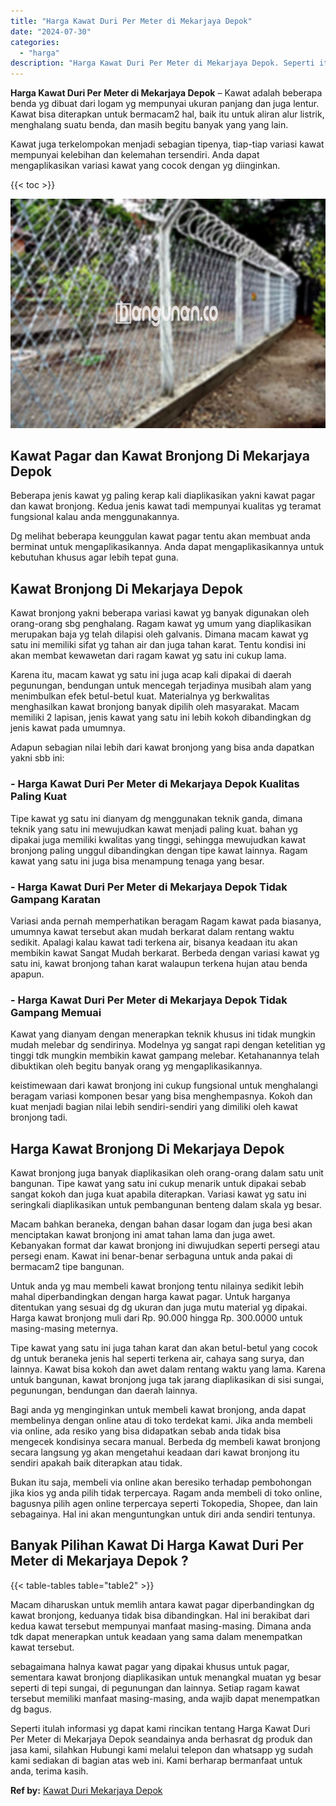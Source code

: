 ```yaml
---
title: "Harga Kawat Duri Per Meter di Mekarjaya Depok"
date: "2024-07-30"
categories: 
  - "harga"
description: "Harga Kawat Duri Per Meter di Mekarjaya Depok. Seperti itulah informasi yg dapat kami rincikan tentang Harga Kawat Duri Per Meter di Mekarjaya Depok seandain..."
---
```


**Harga Kawat Duri Per Meter di Mekarjaya Depok** – Kawat adalah beberapa benda yg dibuat dari logam yg mempunyai ukuran panjang dan juga lentur. Kawat bisa diterapkan untuk bermacam2 hal, baik itu untuk aliran alur listrik, menghalang suatu benda, dan masih begitu banyak yang yang lain.

Kawat juga terkelompokan menjadi sebagian tipenya, tiap-tiap variasi kawat mempunyai kelebihan dan kelemahan tersendiri. Anda dapat mengaplikasikan variasi kawat yang cocok dengan yg diinginkan.

{{< toc >}}

![Harga Kawat Duri Per Meter di Mekarjaya Depok](/images/jual-kawat-murah33.png)

## Kawat Pagar dan Kawat Bronjong Di Mekarjaya Depok

Beberapa jenis kawat yg paling kerap kali diaplikasikan yakni kawat pagar dan kawat bronjong. Kedua jenis kawat tadi mempunyai kualitas yg teramat fungsional kalau anda menggunakannya.

Dg melihat beberapa keunggulan kawat pagar tentu akan membuat anda berminat untuk mengaplikasikannya. Anda dapat mengaplikasikannya untuk kebutuhan khusus agar lebih tepat guna.

## Kawat Bronjong Di Mekarjaya Depok

Kawat bronjong yakni beberapa variasi kawat yg banyak digunakan oleh orang-orang sbg penghalang. Ragam kawat yg umum yang diaplikasikan merupakan baja yg telah dilapisi oleh galvanis. Dimana macam kawat yg satu ini memiliki sifat yg tahan air dan juga tahan karat. Tentu kondisi ini akan membat kewawetan dari ragam kawat yg satu ini cukup lama.

Karena itu, macam kawat yg satu ini juga acap kali dipakai di daerah pegunungan, bendungan untuk mencegah terjadinya musibah alam yang menimbulkan efek betul-betul kuat. Materialnya yg berkwalitas menghasilkan kawat bronjong banyak dipilih oleh masyarakat. Macam memiliki 2 lapisan, jenis kawat yang satu ini lebih kokoh dibandingkan dg jenis kawat pada umumnya.

Adapun sebagian nilai lebih dari kawat bronjong yang bisa anda dapatkan yakni sbb ini:

### \- Harga Kawat Duri Per Meter di Mekarjaya Depok Kualitas Paling Kuat

Tipe kawat yg satu ini dianyam dg menggunakan teknik ganda, dimana teknik yang satu ini mewujudkan kawat menjadi paling kuat. bahan yg dipakai juga memiliki kwalitas yang tinggi, sehingga mewujudkan kawat bronjong paling unggul dibandingkan dengan tipe kawat lainnya. Ragam kawat yang satu ini juga bisa menampung tenaga yang besar.

### \- Harga Kawat Duri Per Meter di Mekarjaya Depok Tidak Gampang Karatan

Variasi anda pernah memperhatikan beragam Ragam kawat pada biasanya, umumnya kawat tersebut akan mudah berkarat dalam rentang waktu sedikit. Apalagi kalau kawat tadi terkena air, bisanya keadaan itu akan membikin kawat Sangat Mudah berkarat. Berbeda dengan variasi kawat yg satu ini, kawat bronjong tahan karat walaupun terkena hujan atau benda apapun.

### \- Harga Kawat Duri Per Meter di Mekarjaya Depok Tidak Gampang Memuai

Kawat yang dianyam dengan menerapkan teknik khusus ini tidak mungkin mudah melebar dg sendirinya. Modelnya yg sangat rapi dengan ketelitian yg tinggi tdk mungkin membikin kawat gampang melebar. Ketahanannya telah dibuktikan oleh begitu banyak orang yg mengaplikasikannya.

keistimewaan dari kawat bronjong ini cukup fungsional untuk menghalangi beragam variasi komponen besar yang bisa menghempasnya. Kokoh dan kuat menjadi bagian nilai lebih sendiri-sendiri yang dimiliki oleh kawat bronjong tadi.

## Harga Kawat Bronjong Di Mekarjaya Depok

Kawat bronjong juga banyak diaplikasikan oleh orang-orang dalam satu unit bangunan. Tipe kawat yang satu ini cukup menarik untuk dipakai sebab sangat kokoh dan juga kuat apabila diterapkan. Variasi kawat yg satu ini seringkali diaplikasikan untuk pembangunan benteng dalam skala yg besar.

Macam bahkan beraneka, dengan bahan dasar logam dan juga besi akan menciptakan kawat bronjong ini amat tahan lama dan juga awet. Kebanyakan format dar kawat bronjong ini diwujudkan seperti persegi atau persegi enam. Kawat ini benar-benar serbaguna untuk anda pakai di bermacam2 tipe bangunan.

Untuk anda yg mau membeli kawat bronjong tentu nilainya sedikit lebih mahal diperbandingkan dengan harga kawat pagar. Untuk harganya ditentukan yang sesuai dg dg ukuran dan juga mutu material yg dipakai. Harga kawat bronjong muli dari Rp. 90.000 hingga Rp. 300.0000 untuk masing-masing meternya.

Tipe kawat yang satu ini juga tahan karat dan akan betul-betul yang cocok dg untuk beraneka jenis hal seperti terkena air, cahaya sang surya, dan lainnya. Kawat bisa kokoh dan awet dalam rentang waktu yang lama. Karena untuk bangunan, kawat bronjong juga tak jarang diaplikasikan di sisi sungai, pegunungan, bendungan dan daerah lainnya.

Bagi anda yg menginginkan untuk membeli kawat bronjong, anda dapat membelinya dengan online atau di toko terdekat kami. Jika anda membeli via online, ada resiko yang bisa didapatkan sebab anda tidak bisa mengecek kondisinya secara manual. Berbeda dg membeli kawat bronjong secara langsung yg akan mengetahui keadaan dari kawat bronjong itu sendiri apakah baik diterapkan atau tidak.

Bukan itu saja, membeli via online akan beresiko terhadap pembohongan jika kios yg anda pilih tidak terpercaya. Ragam anda membeli di toko online, bagusnya pilih agen online terpercaya seperti Tokopedia, Shopee, dan lain sebagainya. Hal ini akan menguntungkan untuk diri anda sendiri tentunya.

## Banyak Pilihan Kawat Di Harga Kawat Duri Per Meter di Mekarjaya Depok ?

{{< table-tables table="table2" >}}

Macam diharuskan untuk memlih antara kawat pagar diperbandingkan dg kawat bronjong, keduanya tidak bisa dibandingkan. Hal ini berakibat dari kedua kawat tersebut mempunyai manfaat masing-masing. Dimana anda tdk dapat menerapkan untuk keadaan yang sama dalam menempatkan kawat tersebut.

sebagaimana halnya kawat pagar yang dipakai khusus untuk pagar, sementara kawat bronjong diaplikasikan untuk menangkal muatan yg besar seperti di tepi sungai, di pegunungan dan lainnya. Setiap ragam kawat tersebut memiliki manfaat masing-masing, anda wajib dapat menempatkan dg bagus.

Seperti itulah informasi yg dapat kami rincikan tentang Harga Kawat Duri Per Meter di Mekarjaya Depok seandainya anda berhasrat dg produk dan jasa kami, silahkan Hubungi kami melalui telepon dan whatsapp yg sudah kami sediakan di bagian atas web ini. Kami berharap bermanfaat untuk anda, terima kasih.

**Ref by:** [Kawat Duri Mekarjaya Depok](https://id.wikipedia.org/wiki/Kawat)
